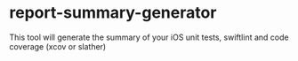 # report-summary-generator
This tool will generate the summary of your iOS unit tests, swiftlint and code coverage (xcov or slather)
